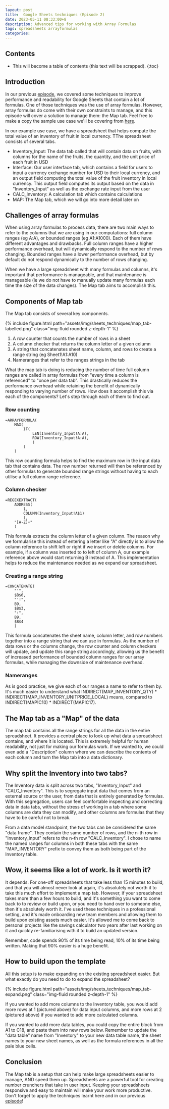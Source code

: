 ```yaml
---
layout: post
title:  Google Sheets techniques (Episode 2)
date: 2023-05-11 08:33:00+8
description: Advanced tips for working with Array Formulas
tags: spreadsheets arrayformulas
categories: 
---
```



## Contents
* This will become a table of contents (this text will be scrapped).
{:toc}


## Introduction
In our previous [episode](www.gerardchan.com/blog/2023/sheets-techniques_001/), we covered some techniques to improve performance and readability for Google Sheets that contain a lot of formulas. One of those techniques was the use of array formulas. However, array formulas do come with their own constraints to manage, and this episode will cover a solution to manage them: the Map tab. Feel free to make a copy the sample use case we'll be covering from [here](https://docs.google.com/spreadsheets/d/1WuVGitJQlfCFZmKxCGn5AJar8WfFk8y8pJzQYsZ3svQ).

In our example use case, we have a spreadsheet that helps compute the total value of an inventory of fruit in local currency. TThe spreadsheet consists of several tabs.
- Inventory_Input: The data tab called that will contain data on fruits, with columns for the name of the fruits, the quantity, and the unit price of each fruit in USD
- Interface: Our user interface tab, which contains a field for users to input a currency exchange number for USD to their local currency, and an output field computing the total value of the fruit inventory in local currency. This output field computes its output based on the data in "Inventory_Input" as well as the exchange rate input from the user
- CALC_Inventory: A calculation tab which contains calculations 
- MAP: The Map tab, which we will go into more detail later on

## Challenges of array formulas
When using array formulas to process data, there are two main ways to refer to the columns that we are using in our computations: full column ranges (eg A:A), or bounded ranges (eg A1:A1000). Each of them have different advantages and drawbacks. Full column ranges have a higher performance overhead, but will dynamically respond to the number of rows changing. Bounded ranges have a lower performance overhead, but by default do not respond dynamically to the number of rows changing.

When we have a large spreadsheet with many formulas and columns, it's important that performance is manageable, and that maintenance is manageable (ie we do not have to manually update many formulas each time the size of the data changes). The Map tab aims to accomplish this.

## Components of Map tab
The Map tab consists of several key components.

{% include figure.html path="assets/img/sheets_techniques/map_tab-labelled.png" class="img-fluid rounded z-depth-1" %}

1. A row counter that counts the number of rows in a sheet
2. A column checker that returns the column letter of a given column
3. A string that concatenates sheet name, column, and rows to create a range string (eg Sheet1!A1:A10)
4. Nameranges that refer to the ranges strings in the tab

What the map tab is doing is reducing the number of time full column ranges are called in array formulas from "every time a column is referenced" to "once per data tab". This drastically reduces the performance overhead while retaining the benefit of dynamically responding to varying number of rows. How does it accomplish this via each of the components? Let's step through each of them to find out.

### Row counting
```
=ARRAYFORMULA(
    MAX(
        IF(
            LEN(Inventory_Input!A:A),
            ROW(Inventory_Input!A:A),
            )
        )
    )
```
This row counting formula helps to find the maximum row in the input data tab that contains data. The row number returned will then be referenced by other formulas to generate bounded range strings without having to each utilise a full column range reference.

### Column checker
```
=REGEXEXTRACT(
    ADDRESS(
        1,
        COLUMN(Inventory_Input!A$1)
        ),
    "[A-Z]+"
    )
```
This formula extracts the column letter of a given column. The reason why we formularise this instead of entering a letter like "A" directly is to allow the column reference to shift left or right if we insert or delete columns. For example, if a column was inserted to to left of column A, our example reference above would start returning B instead of A. This implementation helps to reduce the maintenance needed as we expand our spreadsheet.

### Creating a range string
```
=CONCATENATE(
    "'",
    $B$6,
    "'!",
    B9,
    $B$3,
    ":",
    B9,
    $B$4
    )
```
This formula concatenates the sheet name, column letter, and row numbers together into a range string that we can use in formulas. As the number of data rows or the columns change, the row counter and column checkers will update, and update this range string accordingly, allowing us the benefit of increased performance of bounded column ranges for our array formulas, while managing the downside of maintenance overhead. 

### Nameranges
As is good practice, we give each of our ranges a name to refer to them by. It's much easier to understand what INDIRECT(MAP_INVENTORY_QTY) * INDIRECT(MAP_INVENTORY_UNITPRICE_LOCAL) means, compared to INDIRECT(MAP!C10) * INDIRECT(MAP!C17).

## The Map tab as a "Map" of the data
The map tab contains all the range strings for all the data in the entire spreadsheet. It provides a central place to look up what data a spreadsheet contains, and where it is located. This is extremely helpful for human readability, not just for making our formulas work. If we wanted to, we could even add a "Description" column where we can describe the contents of each column and turn the Map tab into a data dictionary.

## Why split the Inventory into two tabs?
The Inventory data is split across two tabs, "Inventory_Input" and "CALC_Inventory". This is to segregate input data that comes from an external source or the user, from data that is entirely generated by formulas. With this segregation, users can feel comfortable inspecting and correcting data in data tabs, without the stress of working in a tab where some columns are data they can modify, and other columns are formulas that they have to be careful not to break.

From a data model standpoint, the two tabs can be considered the same "data frame". They contain the same number of rows, and the n-th row in "Inventory_Input" refers to the n-th row "CALC_Inventory". I chose to name the named ranges for columns in both these tabs with the same "MAP_INVENTORY" prefix to convey them as both being part of the Inventory table.

## Wow, it seems like a lot of work. Is it worth it?
It depends. For one-off spreadsheets that take less than 15 minutes to build, and that you will almost never look at again, it's absolutely not worth it to take this much effort to implement a map tab. However, if your spreadsheet takes more than a few hours to build, and it's something you want to come back to to review or build upon, or you need to hand over to someone else, then it's absolutely worth it. I've used these techniques in a professional setting, and it's made onboarding new team members and allowing them to build upon existing assets much easier. It's allowed me to come back to personal projects like the savings calculator two years after last working on it and quickly re-familiarising with it to build an updated version.

Remember, code spends 90% of its time being read, 10% of its time being written. Making that 90% easier is a huge benefit.

## How to build upon the template
All this setup is to make expanding on the existing spreadsheet easier. But what exactly do you need to do to expand the spreadsheet?

{% include figure.html path="assets/img/sheets_techniques/map_tab-expand.png" class="img-fluid rounded z-depth-1" %}

If you wanted to add more columns to the Inventory table, you would add more rows at 1 (pictured above) for data input columns, and more rows at 2 (pictured above) if you wanted to add more calculated columns.

If you wanted to add more data tables, you could copy the entire block from A1 to C18, and paste them into new rows below. Remember to update the "data table" name from "Inventory" to your new data table name, the sheet names to your new sheet names, as well as the formula references in all the pale blue cells.

## Conclusion
The Map tab is a setup that can help make large spreadsheets easier to manage, AND speed them up. Spreadsheets are a powerful tool for creating number crunchers that take in user input. Keeping your spreadsheets responsive and easy to maintain will make your work more productive. Don't forget to apply the techniques learnt here and in our previous [episode](www.gerardchan.com/blog/2023/sheets-techniques_001/)!